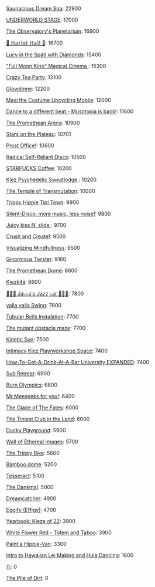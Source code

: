 [Saunacious Dream Spa](https://kiezburn.dreams.wtf/kiez-burn-2022/625156b9bff459002d4b0801): 22900

[UNDERWORLD STAGE](https://kiezburn.dreams.wtf/kiez-burn-2022/624b3b15bff459002d47560e): 17000

[The Observatory's Planetarium](https://kiezburn.dreams.wtf/kiez-burn-2022/6251457dbff459002d4add81): 16900

[🍑 ℍ𝕒𝕣𝕝𝕠𝕥 ℍ𝕒𝕝𝕝 🍑](https://kiezburn.dreams.wtf/kiez-burn-2022/625062fcbff459002d4a2279): 16700

[Lucy in the Späti with Diamonds](https://kiezburn.dreams.wtf/kiez-burn-2022/62417185bff459002d4579a3): 15400

[ "Full Moon Kino" Magical Cinema ](https://kiezburn.dreams.wtf/kiez-burn-2022/62502e40bff459002d49db0d): 15300

[Crazy Tea Party](https://kiezburn.dreams.wtf/kiez-burn-2022/624f3ec9bff459002d495da3): 13100

[Glowdome](https://kiezburn.dreams.wtf/kiez-burn-2022/6253221dbff459002d4f33b8): 12200

[Maxi the Costume Upcycling Mobile](https://kiezburn.dreams.wtf/kiez-burn-2022/625303b9bff459002d4e9647): 12000

[Dance to a different beat - Musotopia is back!](https://kiezburn.dreams.wtf/kiez-burn-2022/6252a290bff459002d4cf22c): 11600

[The Promethean Arena](https://kiezburn.dreams.wtf/kiez-burn-2022/62517552bff459002d4b2f4c): 10900

[Stars on the Plateau](https://kiezburn.dreams.wtf/kiez-burn-2022/62505020bff459002d4a0115): 10701

[Prost Office!](https://kiezburn.dreams.wtf/kiez-burn-2022/62506c97bff459002d4a291c): 10600

[Radical Self-Reliant Disco](https://kiezburn.dreams.wtf/kiez-burn-2022/624c0e65bff459002d47ad27): 10500

[STARFUCKS Coffee](https://kiezburn.dreams.wtf/kiez-burn-2022/62525edebff459002d4c88e4): 10200

[Kiez Psychedelic Sweatlodge ](https://kiezburn.dreams.wtf/kiez-burn-2022/6252c733bff459002d4d4e0a): 10200

[The Temple of Transmutation](https://kiezburn.dreams.wtf/kiez-burn-2022/62499a8dbff459002d46e87a): 10000

[Trippy Hippie Tipi Town](https://kiezburn.dreams.wtf/kiez-burn-2022/6250a340bff459002d4a86d2): 9900

[Silent-Disco: more music, less noise!](https://kiezburn.dreams.wtf/kiez-burn-2022/624f3aaabff459002d4950e4): 9800

[Juicy kiss N' slide ](https://kiezburn.dreams.wtf/kiez-burn-2022/62534fedbff459002d51406f): 9700

[Crush and Create!](https://kiezburn.dreams.wtf/kiez-burn-2022/624f063abff459002d48ca8c): 9500

[Visualizing Mindfullness](https://kiezburn.dreams.wtf/kiez-burn-2022/625303cabff459002d4e980e): 9500

[Ginormous Twister](https://kiezburn.dreams.wtf/kiez-burn-2022/6251dd67bff459002d4c2197): 9160

[The Promethean Dome](https://kiezburn.dreams.wtf/kiez-burn-2022/6250072fbff459002d49b341): 8600

[Kiezkita](https://kiezburn.dreams.wtf/kiez-burn-2022/625352d6bff459002d516cab): 8600

[🎹🎹🎹 Ją♭♭ᶏ's Jaɀɀ ♭ᶏr 🎹🎹🎹](https://kiezburn.dreams.wtf/kiez-burn-2022/625e8179bff459002d5eee75): 7800

[yalla yalla Swing](https://kiezburn.dreams.wtf/kiez-burn-2022/6252f5d9bff459002d4e38f1): 7800

[Tubular Bells Instalation](https://kiezburn.dreams.wtf/kiez-burn-2022/624db933bff459002d4824be): 7700

[The mutant obstacle maze](https://kiezburn.dreams.wtf/kiez-burn-2022/623c3e06bff459002d44bed2): 7700

[Kinetic Sun](https://kiezburn.dreams.wtf/kiez-burn-2022/6252cb83bff459002d4d6b15): 7500

[Intimacy Kiez Play/workshop Space](https://kiezburn.dreams.wtf/kiez-burn-2022/62507577bff459002d4a4266): 7400

[How-To-Get-A-Drink-At-A-Bar University EXPANDED](https://kiezburn.dreams.wtf/kiez-burn-2022/624ea014bff459002d486b47): 7400

[Sub Retreat](https://kiezburn.dreams.wtf/kiez-burn-2022/62533d5abff459002d500916): 6900

[Burn Olympics](https://kiezburn.dreams.wtf/kiez-burn-2022/62389918bff459002d43f4a2): 6800

[Mr Meeseeks for you!](https://kiezburn.dreams.wtf/kiez-burn-2022/62589728bff459002d590988): 6400

[The Glade of The Fates](https://kiezburn.dreams.wtf/kiez-burn-2022/62514be0bff459002d4aff19): 6000

[The Tiniest Club in the Land](https://kiezburn.dreams.wtf/kiez-burn-2022/624c1864bff459002d47b77b): 6000

[Ducky Playground](https://kiezburn.dreams.wtf/kiez-burn-2022/62534b08bff459002d510123): 5900

[Wall of Ethereal Images](https://kiezburn.dreams.wtf/kiez-burn-2022/624f316fbff459002d494699): 5700

[The Trippy Bike](https://kiezburn.dreams.wtf/kiez-burn-2022/622b5c82d875f9002daf63c2): 5600

[Bamboo dome](https://kiezburn.dreams.wtf/kiez-burn-2022/62442c02bff459002d461275): 5200

[Tesseract](https://kiezburn.dreams.wtf/kiez-burn-2022/624ca260bff459002d47e5c8): 5100

[The Dankmal](https://kiezburn.dreams.wtf/kiez-burn-2022/6252a27abff459002d4cf141): 5000

[Dreamcatcher](https://kiezburn.dreams.wtf/kiez-burn-2022/62532a41bff459002d4f5d2d): 4900

[Eggify (Effigy)](https://kiezburn.dreams.wtf/kiez-burn-2022/62528776bff459002d4ca260): 4700

[Yearbook: Kieze of 22](https://kiezburn.dreams.wtf/kiez-burn-2022/625342a3bff459002d507320): 3900

[White Flower Red - Totem and Taboo](https://kiezburn.dreams.wtf/kiez-burn-2022/624ee124bff459002d48a1c1): 3900

[Paint a Hippie-Van](https://kiezburn.dreams.wtf/kiez-burn-2022/624e8e65bff459002d485e8a): 3300

[Intro to Hawaiian Lei Making and Hula Dancing](https://kiezburn.dreams.wtf/kiez-burn-2022/62533e56bff459002d5028f4): 1600

[♊︎](https://kiezburn.dreams.wtf/kiez-burn-2022/62525228bff459002d4c81cc): 0

[The Pile of Dirt](https://kiezburn.dreams.wtf/kiez-burn-2022/6234dd4fbff459002d42c5d9): 0

